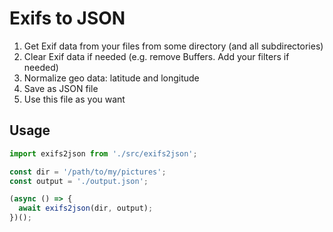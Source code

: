 #  Exifs to JSON

1. Get Exif data from your files from some directory (and all subdirectories)
2. Clear Exif data if needed (e.g. remove Buffers. Add your filters if needed)
3. Normalize geo data: latitude and longitude
4. Save as JSON file
5. Use this file as you want

## Usage

```javascript
import exifs2json from './src/exifs2json';

const dir = '/path/to/my/pictures';
const output = './output.json';

(async () => {
  await exifs2json(dir, output);
})();
```